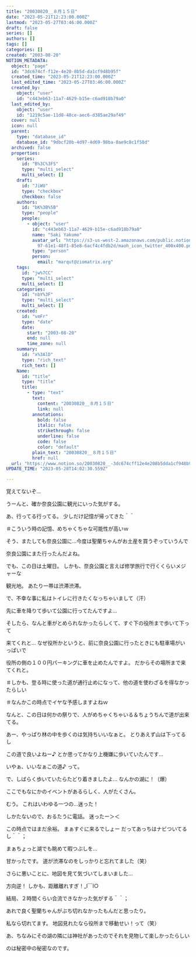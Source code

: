 ```yaml
---
title: "20030820__８月１５日"
date: "2023-05-21T12:23:00.000Z"
lastmod: "2023-05-27T03:46:00.000Z"
draft: false
series: []
authors: []
tags: []
categories: []
created: "2003-08-20"
NOTION_METADATA:
  object: "page"
  id: "3dc674cf-f12e-4e20-8b5d-da1cf948b95f"
  created_time: "2023-05-21T12:23:00.000Z"
  last_edited_time: "2023-05-27T03:46:00.000Z"
  created_by:
    object: "user"
    id: "c443eb63-11a7-4629-b15e-c6ad918b79a0"
  last_edited_by:
    object: "user"
    id: "1219c5ae-11d8-48ce-aec6-d385ae29af49"
  cover: null
  icon: null
  parent:
    type: "database_id"
    database_id: "9dbcf20b-4d97-4d69-98ba-8ae9c8c1f58d"
  archived: false
  properties:
    series:
      id: "B%3C%3FS"
      type: "multi_select"
      multi_select: []
    draft:
      id: "JiWU"
      type: "checkbox"
      checkbox: false
    authors:
      id: "bK%3B%5B"
      type: "people"
      people:
        - object: "user"
          id: "c443eb63-11a7-4629-b15e-c6ad918b79a0"
          name: "Saki Yakumo"
          avatar_url: "https://s3-us-west-2.amazonaws.com/public.notion-static.com/3ad1c4\
            97-61e1-48f1-85e8-6acf4c4fdb2d/maoh_icon_twitter_400x400.png"
          type: "person"
          person:
            email: "marqut@ziomatrix.org"
    tags:
      id: "jw%7CC"
      type: "multi_select"
      multi_select: []
    categories:
      id: "nbY%3F"
      type: "multi_select"
      multi_select: []
    created:
      id: "vmFr"
      type: "date"
      date:
        start: "2003-08-20"
        end: null
        time_zone: null
    summary:
      id: "x%3AlD"
      type: "rich_text"
      rich_text: []
    Name:
      id: "title"
      type: "title"
      title:
        - type: "text"
          text:
            content: "20030820__８月１５日"
            link: null
          annotations:
            bold: false
            italic: false
            strikethrough: false
            underline: false
            code: false
            color: "default"
          plain_text: "20030820__８月１５日"
          href: null
  url: "https://www.notion.so/20030820__-3dc674cff12e4e208b5dda1cf948b95f"
UPDATE_TIME: "2023-05-28T14:02:30.559Z"

---
```

<link rel="stylesheet" href="https://cdn.jsdelivr.net/npm/katex@0.16.2/dist/katex.min.css" integrity="sha384-bYdxxUwYipFNohQlHt0bjN/LCpueqWz13HufFEV1SUatKs1cm4L6fFgCi1jT643X" crossorigin="anonymous">


覚えてないぞ…


うーんと、確か奈良公園に観光にいった気がする。


あ、行ってる行ってる。 少しだけ記憶が帰ってきた＾＾


＃こういう時の記憶、めちゃくちゃな可能性が高いｗ


そう、またしても奈良公園に…今度は聖蘭ちゃんがお土産を買うぞっていうんで


奈良公園にまた行ったんだよね。


でも、この日は土曜日。 しかも、奈良公園と言えば修学旅行で行くくらいメジャーな


観光地。 あたり一帯は渋滞渋滞。


で、不幸な事に私はトイレに行きたくなっちゃいまして（汗）


先に車を降りて歩いて公園に行ってたんですよ…


そしたら、なんと車がとめられなかったらしくて、すぐ下の役所まで歩いて下って


来てくれと… なぜ役所かというと、前に奈良公園に行ったときにも駐車場がいっぱいで


役所の側の１００円パーキングに車を止めたんですよ。 だからその場所まで来てくれと。


＃しかも、登る時に使った道が通行止めになって、他の道を使わざるを得なかったらしい


＃なんかこの時点でイヤな予感しますよねｗ


なんと、この日は何かの祭りで、人がめちゃくちゃいる＆ちょうちんで道が出来てる。


あー、やっぱり林の中を歩くのは気持ちいいなぁと。 とりあえず山は下ってるし


この道で良いよねー♪ とか思ってかなり上機嫌に歩いていたんです…


いやぁ、いいなぁこの道♪ って。


で、しばらく歩いていたらたどり着きましたよ… なんかの湖に！（爆）


ここでもなにかのイベントがあるらしく、人がたくさん。


むう。 これはいわゆる一つの…迷った！


しかたないので、おるたうに電話。 迷ったー＞＜


この時点ではまだ余裕。 まぁすぐに来るでしょー だってあっちはナビついてるし＾＾；


まぁちょっと湖でも眺めて暇つぶしを…


甘かったです。 道が渋滞なのをしっかりと忘れてました（笑）


さらに悪いことに、地図を見て気づいてしまいました…


方向逆！ しかも、距離離れすぎ！_l￣l○


結局、２時間くらい合流できなかった気がする＾＾；


あれで良く聖蘭ちゃんがぶち切れなかったもんだと思ったり。


私なら切れてます。 地図見れたなら役所まで移動せい！って（笑）


あ、ちなみにその湖の隣には神社があったのでそれを見物して楽しかったらしい


のは秘密中の秘密なのです。

